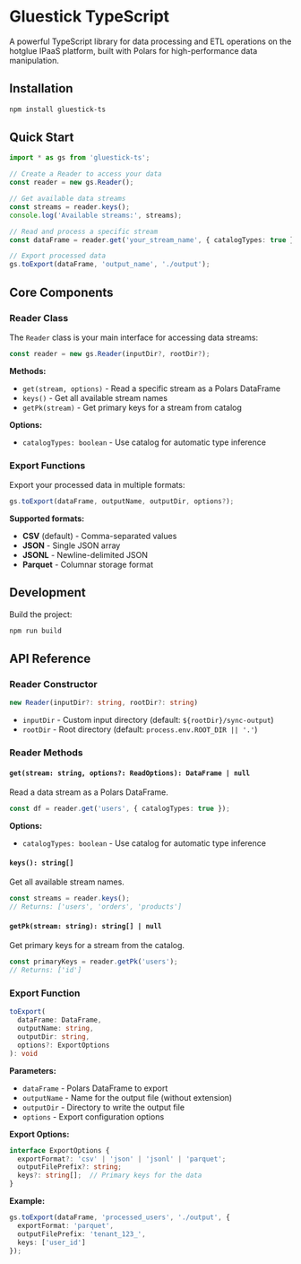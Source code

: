 # Gluestick TypeScript

A powerful TypeScript library for data processing and ETL operations on the hotglue IPaaS platform, built with Polars for high-performance data manipulation.

## Installation

```bash
npm install gluestick-ts
```

## Quick Start

```typescript
import * as gs from 'gluestick-ts';

// Create a Reader to access your data
const reader = new gs.Reader();

// Get available data streams
const streams = reader.keys();
console.log('Available streams:', streams);

// Read and process a specific stream
const dataFrame = reader.get('your_stream_name', { catalogTypes: true });

// Export processed data
gs.toExport(dataFrame, 'output_name', './output');
```

## Core Components

### Reader Class

The `Reader` class is your main interface for accessing data streams:

```typescript
const reader = new gs.Reader(inputDir?, rootDir?);
```

**Methods:**
- `get(stream, options)` - Read a specific stream as a Polars DataFrame
- `keys()` - Get all available stream names  
- `getPk(stream)` - Get primary keys for a stream from catalog

**Options:**
- `catalogTypes: boolean` - Use catalog for automatic type inference

### Export Functions

Export your processed data in multiple formats:

```typescript
gs.toExport(dataFrame, outputName, outputDir, options?);
```

**Supported formats:**
- **CSV** (default) - Comma-separated values
- **JSON** - Single JSON array
- **JSONL** - Newline-delimited JSON
- **Parquet** - Columnar storage format

## Development

Build the project:

```bash
npm run build
```

## API Reference

### Reader Constructor

```typescript
new Reader(inputDir?: string, rootDir?: string)
```

- `inputDir` - Custom input directory (default: `${rootDir}/sync-output`)
- `rootDir` - Root directory (default: `process.env.ROOT_DIR || '.'`)

### Reader Methods

#### `get(stream: string, options?: ReadOptions): DataFrame | null`

Read a data stream as a Polars DataFrame.

```typescript
const df = reader.get('users', { catalogTypes: true });
```

**Options:**
- `catalogTypes: boolean` - Use catalog for automatic type inference

#### `keys(): string[]`

Get all available stream names.

```typescript
const streams = reader.keys();
// Returns: ['users', 'orders', 'products']
```

#### `getPk(stream: string): string[] | null`

Get primary keys for a stream from the catalog.

```typescript
const primaryKeys = reader.getPk('users');
// Returns: ['id']
```

### Export Function

```typescript
toExport(
  dataFrame: DataFrame, 
  outputName: string, 
  outputDir: string, 
  options?: ExportOptions
): void
```

**Parameters:**
- `dataFrame` - Polars DataFrame to export
- `outputName` - Name for the output file (without extension)
- `outputDir` - Directory to write the output file
- `options` - Export configuration options

**Export Options:**
```typescript
interface ExportOptions {
  exportFormat?: 'csv' | 'json' | 'jsonl' | 'parquet';
  outputFilePrefix?: string;
  keys?: string[];  // Primary keys for the data
}
```

**Example:**
```typescript
gs.toExport(dataFrame, 'processed_users', './output', {
  exportFormat: 'parquet',
  outputFilePrefix: 'tenant_123_',
  keys: ['user_id']
});
```
